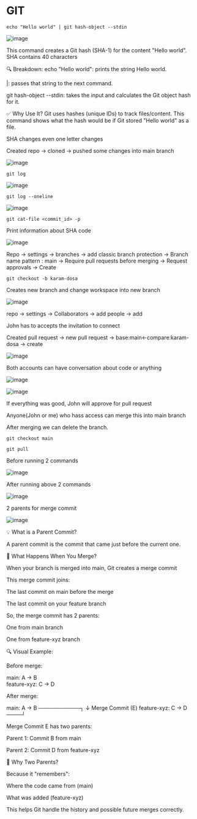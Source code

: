 # GIT

```
echo "Hello world" | git hash-object --stdin
```

![image](https://github.com/user-attachments/assets/df433df4-bbea-44f3-a5a7-8c6fd5a8caba)

This command creates a Git hash (SHA-1) for the content "Hello world". SHA contains 40 characters

🔍 Breakdown:
echo "Hello world": prints the string Hello world.

|: passes that string to the next command.

git hash-object --stdin: takes the input and calculates the Git object hash for it.

✅ Why Use It?
Git uses hashes (unique IDs) to track files/content. This command shows what the hash would be if Git stored "Hello world" as a file.

SHA changes even one letter changes


Created repo → cloned → pushed some changes into main branch

![image](https://github.com/user-attachments/assets/af0762c2-2975-4cb8-90a1-787694c5e253)

```
git log
```

![image](https://github.com/user-attachments/assets/9296d380-5e05-443c-a30c-2b7b389e3a80)

```
git log --oneline
```

![image](https://github.com/user-attachments/assets/d280072d-6ff3-4f61-a1cb-6eee1a06890e)

```
git cat-file <commit_id> -p
```

Print information about SHA code

![image](https://github.com/user-attachments/assets/58fa2c89-967f-4cd9-9dec-01027f0c2b6d)

Repo → settings → branches → add classic branch protection → Branch name pattern : main → Require pull requests before merging → Request approvals → Create

```
git checkout -b karam-dosa
```

Creates new branch and change workspace into new branch

![image](https://github.com/user-attachments/assets/e0fecacd-19f0-42da-8816-44a839c2208c)

repo → settings → Collaborators → add people → add

John has to accepts the invitation to connect

Created pull request → new pull request → base:main←compare:karam-dosa → create

![image](https://github.com/user-attachments/assets/8ad46013-4a69-4c84-8c48-264fd56395b2)

Both accounts can have conversation about code or anything

![image](https://github.com/user-attachments/assets/438eb8c7-db40-48da-90c7-d3f9bdfd4b0c)

![image](https://github.com/user-attachments/assets/7f2c0548-92ee-40bb-bc99-a6f3a4190f57)

If everything was good, John will approve for pull request

Anyone(John or me) who hass access can merge this into main branch

After merging we can delete the branch.

```
git checkout main
```

```
git pull
```

Before running 2 commands

![image](https://github.com/user-attachments/assets/a9249ca8-2c94-4f85-a421-da4451672409)

After running above 2 commands

![image](https://github.com/user-attachments/assets/0d43531a-9dbe-43ae-b755-bcf8f94ef825)

2 parents for merge commit

![image](https://github.com/user-attachments/assets/76cd79c0-b454-4594-9e28-02980966b0f6)


💡 What is a Parent Commit?

A parent commit is the commit that came just before the current one.

🔀 What Happens When You Merge?

When your branch is merged into main, Git creates a merge commit

This merge commit joins:

The last commit on main before the merge

The last commit on your feature branch

So, the merge commit has 2 parents:

One from main branch

One from feature-xyz branch

🔍 Visual Example:

Before merge:

main:       A → B
                  \
feature-xyz:       C → D

After merge:

main:       A → B ───────────┐
                             ↓
                       Merge Commit (E)
feature-xyz:       C → D ────┘

Merge Commit E has two parents:

Parent 1: Commit B from main

Parent 2: Commit D from feature-xyz

🤔 Why Two Parents?

Because it "remembers":

Where the code came from (main)

What was added (feature-xyz)

This helps Git handle the history and possible future merges correctly.













